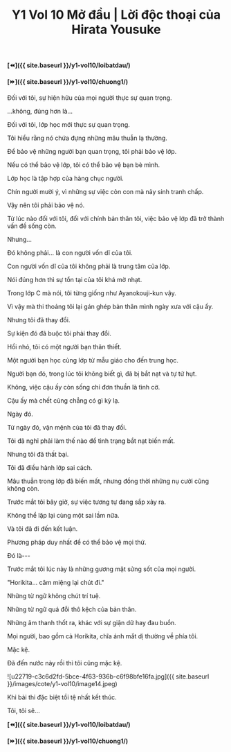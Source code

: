 ﻿---
layout: post
title: Y1 Vol 10 Mở đầu | Lời độc thoại của Hirata Yousuke
permalink: /y1-vol10/modau/
---

**[⏪]({{ site.baseurl }}/y1-vol10/loibatdau/)**

**[⏩]({{ site.baseurl }}/y1-vol10/chuong1/)**

Đối với tôi, sự hiện hữu của mọi người thực sự quan trọng.

\...không, đúng hơn là...

Đối với tôi, lớp học mới thực sự quan trọng.

Tôi hiểu rằng nó chứa đựng những mâu thuẫn lạ thường.

Để bảo vệ những người bạn quan trọng, tôi phải bảo vệ lớp.

Nếu có thể bảo vệ lớp, tôi có thể bảo vệ bạn bè mình.

Lớp học là tập hợp của hàng chục người.

Chín người mười ý, vì những sự việc cỏn con mà nảy sinh tranh chấp.

Vậy nên tôi phải bảo vệ nó.

Từ lúc nào đối với tôi, đối với chính bản thân tôi, việc bảo vệ lớp đã trở thành vấn đề sống còn.

Nhưng...

Đó không phải... là con người vốn dĩ của tôi.

Con người vốn dĩ của tôi không phải là trung tâm của lớp.

Nói đúng hơn thì sự tồn tại của tôi khá mờ nhạt.

Trong lớp C mà nói, tôi từng giống như Ayanokouji-kun vậy.

Vì vậy mà thi thoảng tôi lại gán ghép bản thân mình ngày xưa với cậu ấy.

Nhưng tôi đã thay đổi.

Sự kiện đó đã buộc tôi phải thay đổi.

Hồi nhỏ, tôi có một người bạn thân thiết.

Một người bạn học cùng lớp từ mẫu giáo cho đến trung học.

Người bạn đó, trong lúc tôi không biết gì, đã bị bắt nạt và tự tử hụt.

Không, việc cậu ấy còn sống chỉ đơn thuần là tình cờ.

Cậu ấy mà chết cũng chẳng có gì kỳ lạ.

Ngày đó.

Từ ngày đó, vận mệnh của tôi đã thay đổi.

Tôi đã nghĩ phải làm thế nào để tình trạng bắt nạt biến mất.

Nhưng tôi đã thất bại.

Tôi đã điều hành lớp sai cách.

Mâu thuẫn trong lớp đã biến mất, nhưng đồng thời những nụ cười cũng không còn.

Trước mắt tôi bây giờ, sự việc tương tự đang sắp xảy ra.

Không thể lặp lại cùng một sai lầm nữa.

Và tôi đã đi đến kết luận.

Phương pháp duy nhất để có thể bảo vệ mọi thứ.

Đó là---

Trước mắt tôi lúc này là những gương mặt sửng sốt của mọi người.

\"Horikita... câm miệng lại chút đi.\"

Những từ ngữ không chút trí tuệ.

Những từ ngữ quá đỗi thô kệch của bản thân.

Những âm thanh thốt ra, khác với sự giận dữ hay đau buồn.

Mọi người, bao gồm cả Horikita, chĩa ánh mắt dị thường về phía tôi.

Mặc kệ.

Đã đến nước này rồi thì tôi cũng mặc kệ.

![u22719-c3c6d2fd-5bce-4f63-936b-c6f98bfe16fa.jpg]({{ site.baseurl }}/images/cote/y1-vol10/image14.jpeg)

Khi bài thi đặc biệt tồi tệ nhất kết thúc.

Tôi, tôi sẽ...

**[⏪]({{ site.baseurl }}/y1-vol10/loibatdau/)**

**[⏩]({{ site.baseurl }}/y1-vol10/chuong1/)**
